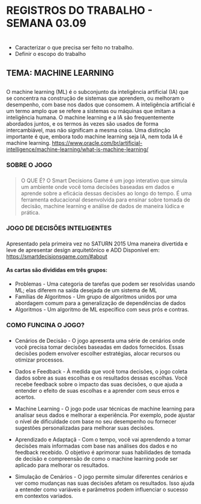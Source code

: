 # REGISTROS DO TRABALHO -  SEMANA 03.09 <h1>

- Caracterizar o que precisa ser feito no trabalho. 
- Definir o escopo do trabalho 

## TEMA: MACHINE LEARNING <h2>

O machine learning (ML) é o subconjunto da inteligência artificial (IA) que se concentra na construção de sistemas que aprendem, ou melhoram o desempenho, com base nos dados que consomem. 
A inteligência artificial é um termo amplo que se refere a sistemas ou máquinas que imitam a inteligência humana. O machine learning e a IA são frequentemente abordados juntos, e os termos às vezes são usados de forma intercambiável, mas não significam a mesma coisa.
Uma distinção importante é que, embora todo machine learning seja IA, nem toda IA é machine learning.
<https://www.oracle.com/br/artificial-intelligence/machine-learning/what-is-machine-learning/>

### SOBRE O JOGO <h3>
> O QUE É? 
O Smart Decisions Game é um jogo interativo que simula um ambiente onde você toma decisões baseadas em dados e aprende sobre a eficácia dessas decisões ao longo do tempo.
É uma ferramenta educacional desenvolvida para ensinar sobre tomada de decisão, machine learning e análise de dados de maneira lúdica e prática.

### JOGO DE DECISÕES INTELIGENTES <h3>

Apresentado pela primeira vez no SATURN 2015
Uma maneira divertida e leve de apresentar design
arquitetônico e ADD
Disponível em: <https://smartdecisionsgame.com/#about>

#### As cartas são divididas em três grupos: <h4>

* Problemas - Uma categoria de tarefas que podem ser resolvidas
usando ML; elas diferem na saída desejada de um sistema de
ML
* Famílias de Algoritmos - Um grupo de algoritmos unidos por uma
abordagem comum para a generalização de dependências de
dados
* Algoritmos - Um algoritmo de ML específico com
seus prós e contras.

### COMO FUNCINA O JOGO? <h3>
* Cenários de Decisão - O jogo apresenta uma série de cenários onde você precisa tomar decisões baseadas em dados fornecidos. 
Essas decisões podem envolver escolher estratégias, alocar recursos ou otimizar processos.

* Dados e Feedback - À medida que você toma decisões, o jogo coleta dados sobre as suas escolhas e os resultados dessas escolhas. 
Você recebe feedback sobre o impacto das suas decisões, o que ajuda a entender o efeito de suas escolhas e a aprender com seus erros e acertos.

* Machine Learning - O jogo pode usar técnicas de machine learning para analisar seus dados e melhorar a experiência. 
Por exemplo, pode ajustar o nível de dificuldade com base no seu desempenho ou fornecer sugestões personalizadas para melhorar suas decisões.

* Aprendizado e Adaptaçã - Com o tempo, você vai aprendendo a tomar decisões mais informadas com base nas análises dos dados e no feedback recebido.
O objetivo é aprimorar suas habilidades de tomada de decisão e compreensão de como o machine learning pode ser aplicado para melhorar os resultados.

* Simulação de Cenários - O jogo permite simular diferentes cenários e ver como mudanças nas suas decisões afetam os resultados. 
Isso ajuda a entender como variáveis e parâmetros podem influenciar o sucesso em contextos variados.


